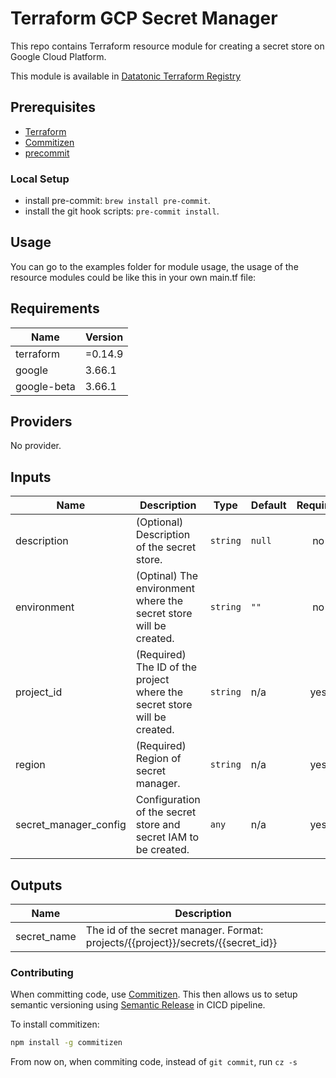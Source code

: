 # Terraform GCP Secret Manager
This repo contains Terraform resource module for creating a secret store on Google Cloud Platform. 

This module is available in [Datatonic Terraform Registry](https://registry.terraform.io/namespaces/teamdatatonic) 

## Prerequisites
- [Terraform](https://tfswitch.warrensbox.com/) 
- [Commitizen](https://github.com/commitizen/cz-cli)
- [precommit](https://pre-commit.com/)

### Local Setup 
- install pre-commit: `brew install pre-commit`.
- install the git hook scripts: `pre-commit install`.

## Usage
You can go to the examples folder for module usage, the usage of the resource modules could be like this in your own main.tf file:

<!-- BEGINNING OF PRE-COMMIT-TERRAFORM DOCS HOOK -->
## Requirements

| Name | Version |
|------|---------|
| terraform | =0.14.9 |
| google | 3.66.1 |
| google-beta | 3.66.1 |

## Providers

No provider.

## Inputs

| Name | Description | Type | Default | Required |
|------|-------------|------|---------|:--------:|
| description | (Optional) Description of the secret store. | `string` | `null` | no |
| environment | (Optinal) The environment where the secret store will be created. | `string` | `""` | no |
| project\_id | (Required) The ID of the project where the secret store will be created. | `string` | n/a | yes |
| region | (Required) Region of secret manager. | `string` | n/a | yes |
| secret\_manager\_config | Configuration of the secret store and secret IAM to be created. | `any` | n/a | yes |

## Outputs

| Name | Description |
|------|-------------|
| secret\_name | The id of the secret manager. Format: projects/{{project}}/secrets/{{secret\_id}} |

<!-- END OF PRE-COMMIT-TERRAFORM DOCS HOOK -->

### Contributing 
When committing code, use [Commitizen](https://github.com/commitizen/cz-cli).
This then allows us to setup semantic versioning using [Semantic Release](https://github.com/semantic-release/semantic-release) in CICD pipeline.

To install commitizen:
```bash
npm install -g commitizen
```
From now on, when commiting code, instead of `git commit`, run `cz -s`
